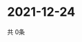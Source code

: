 # 2021-12-24
  共 0条

  <!-- BEGIN -->
  <!-- 最后更新时间Fri Dec 24 2021 19:02:43 GMT+0000 (Coordinated Universal Time) -->
  
  <!-- END -->
  
  